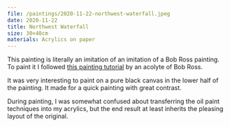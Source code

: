 ```yaml
---
file: /paintings/2020-11-22-northwest-waterfall.jpeg
date: 2020-11-22
title: Northwest Waterfall
size: 30×40cm
materials: Acrylics on paper
---
```


This painting is literally an imitation of an imitation of a Bob Ross painting. To paint it I followed [this painting tutorial](https://www.youtube.com/watch?v=oOtLhesVh6o) by an acolyte of Bob Ross.

It was very interesting to paint on a pure black canvas in the lower half of the painting. It made for a quick painting with great contrast. 

During painting, I was somewhat confused about transferring the oil paint techniques into my acrylics, but the end result at least inherits the pleasing layout of the original.